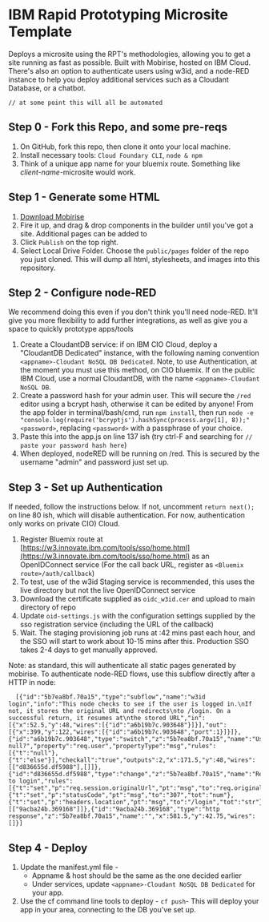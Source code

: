# IBM Rapid Prototyping Microsite Template

Deploys a microsite using the RPT's methodologies, allowing you to get a site running as fast as possible. Built with Mobirise, hosted on IBM Cloud. There's also an option to authenticate users using w3id, and a node-RED instance to help you deploy additional services such as a Cloudant Database, or a chatbot.


`// at some point this will all be automated`

## Step 0 - Fork this Repo, and some pre-reqs

1.  On GitHub, fork this repo, then clone it onto your local machine.
2.  Install necessary tools: `Cloud Foundary CLI`, `node & npm`
3.  Think of a unique app name for your bluemix route. Something like *client-name*-microsite would work.

## Step 1 - Generate some HTML

1.  [Download Mobirise](http://mobirise.com/)
2.  Fire it up, and drag & drop components in the builder until you've got a site. Additional pages can be added to
3.  Click `Publish` on the top right.
4.  Select Local Drive Folder. Choose the `public/pages` folder of the repo you just cloned. This will dump all html, stylesheets, and images into this repository.

## Step 2 - Configure node-RED

We recommend doing this even if you don't think you'll need node-RED. It'll give you more flexibility to add further integrations, as well as give you a space to quickly prototype apps/tools
1.  Create a CloudantDB service: if on IBM CIO Cloud, deploy a "CloudantDB Dedicated" instance, with the following naming convention `<appname>-Cloudant NoSQL DB Dedicated`. Note, to use Authentication, at the moment you must use this method, on CIO bluemix. If on the public IBM Cloud, use a normal CloudantDB, with the name `<appname>-Cloudant NoSQL DB`.
2.  Create a password hash for your admin user. This will secure the `/red` editor using a bcrypt hash, otherwise it can be edited by anyone! From the app folder in terminal/bash/cmd, run `npm install`, then run `node -e "console.log(require('bcryptjs').hashSync(process.argv[1], 8));" <password>`, replacing `<password>` with a passphrase of your choice.
3.  Paste this into the app.js on line 137 ish (try ctrl-F and searching for `// paste your password hash here`)
4.  When deployed, nodeRED will be running on /red. This is secured by the username "admin" and password just set up.

## Step 3 - Set up Authentication

If needed, follow the instructions below. If not, uncomment `return next();` on line 80 ish, which will disable authentication. For now, authentication only works on private CIO) Cloud.

1.  Register Bluemix route at [https://w3.innovate.ibm.com/tools/sso/home.html](https://w3.innovate.ibm.com/tools/sso/home.html) as an OpenIDConnect service (For the call back URL, register as `<Bluemix route>/auth/callback`)
2.  To test, use of the w3id Staging service is recommended, this uses the live directory but not the live OpenIDConnect service
3.  Download the certificate supplied as `oidc_w3id.cer` and upload to main directory of repo
4.  Update `oid-settings.js` with the configuration settings supplied by the sso registration service (including the URL of the callback)
5.  Wait. The staging provisioning job runs at :42 mins past each hour, and the SSO will start to work about 10-15 mins after this. Production SSO takes 2-4 days to get manually approved.

Note: as standard, this will authenticate all static pages generated by mobirise. To authenticate node-RED flows, use this subflow directly after a HTTP in node:
````
  [{"id":"5b7ea8bf.70a15","type":"subflow","name":"w3id login","info":"This node checks to see if the user is logged in.\nIf not, it stores the original URL and redirects\nto /login. On a successful return, it resumes at\nthe stored URL","in":[{"x":52.5,"y":48,"wires":[{"id":"a6b19b7c.903648"}]}],"out":[{"x":399,"y":122,"wires":[{"id":"a6b19b7c.903648","port":1}]}]},{"id":"a6b19b7c.903648","type":"switch","z":"5b7ea8bf.70a15","name":"User null?","property":"req.user","propertyType":"msg","rules":[{"t":"null"},{"t":"else"}],"checkall":"true","outputs":2,"x":171.5,"y":48,"wires":[["d836655d.df5988"],[]]},{"id":"d836655d.df5988","type":"change","z":"5b7ea8bf.70a15","name":"Redirect to login","rules":[{"t":"set","p":"req.session.originalUrl","pt":"msg","to":"req.originalUrl","tot":"msg"},{"t":"set","p":"statusCode","pt":"msg","to":"307","tot":"num"},{"t":"set","p":"headers.location","pt":"msg","to":"/login","tot":"str"}],"action":"","property":"","from":"","to":"","reg":false,"x":392,"y":42,"wires":[["9acba24b.369168"]]},{"id":"9acba24b.369168","type":"http response","z":"5b7ea8bf.70a15","name":"","x":581.5,"y":42.75,"wires":[]}]
````

## Step 4 - Deploy
1. Update the manifest.yml file -
    * Appname & host should be the same as the one decided earlier
    * Under services, update `<appname>-Cloudant NoSQL DB Dedicated` for your app.
2. Use the cf command line tools to deploy - `cf push`- This will deploy your app in your area, connecting to the DB you've set up.
